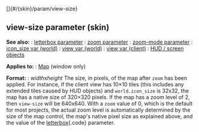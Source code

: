 []{#/{skin}/param/view-size}
  ## view-size parameter (skin)
  **See also:**
  :   [letterbox parameter](ref/%7Bskin%7D/param/letterbox)
  :   [zoom parameter](ref/%7Bskin%7D/param/zoom)
  :   [zoom-mode parameter](ref/%7Bskin%7D/param/zoom-mode)
  :   [icon_size var (world)](ref/world/var/icon_size)
  :   [view var (world)](ref/world/var/view)
  :   [view var (client)](ref/client/var/view)
  :   [HUD / screen objects](ref/%7Bnotes%7D/HUD)
  <!-- -->
  **Applies to:**
  :   [Map](ref/%7Bskin%7D/control/map) (window only)
  <!-- -->
  **Format:**
  :   *width*x*height*
  The size, in pixels, of the map after `zoom` has been applied.
  For instance, if the client view has 10×10 tiles (this includes any
  extended tiles caused by HUD objects) and `world.icon_size` is 32x32,
  the map has a native size of 320×320 pixels. If the map has a zoom level
  of 2, then `view-size` will be 640x640.
  With a `zoom` value of 0, which is the default for most projects, the
  actual zoom level is automatically determined by the size of the map
  control, the map\'s native pixel size as explained above, and the value
  of the [letterbox](ref/%7Bskin%7D/param/letterbox){.code} parameter.